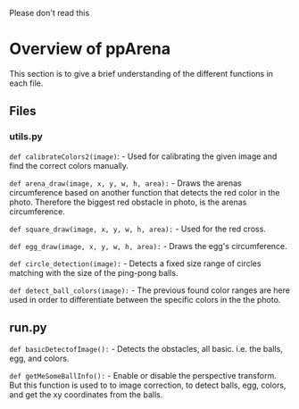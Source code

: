 Please don't read this



# Overview of ppArena
This section is to give a brief understanding of the different functions in each file.

## Files

### utils.py
`def calibrateColors2(image)`: - Used for calibrating the given image and find the correct colors manually.


`def arena_draw(image, x, y, w, h, area):` - Draws the arenas circumference based on another function that detects the red color in the photo. Therefore the biggest red obstacle in photo, is the arenas circumference.

`def square_draw(image, x, y, w, h, area):` - Used for the red cross.

`def egg_draw(image, x, y, w, h, area):` - Draws the egg's circumference.

`def circle_detection(image):` - Detects a fixed size range of circles matching with the size of the ping-pong balls.

`def detect_ball_colors(image):` - The previous found color ranges are here used in order to differentiate between the specific colors in the the photo. 


## run.py
`def basicDetectofImage():` - Detects the obstacles, all basic. i.e. the balls, egg, and colors.

`def getMeSomeBallInfo():` - Enable or disable the perspective transform. But this function is used to to image correction, to detect balls, egg, colors, and get the xy coordinates from the balls.

